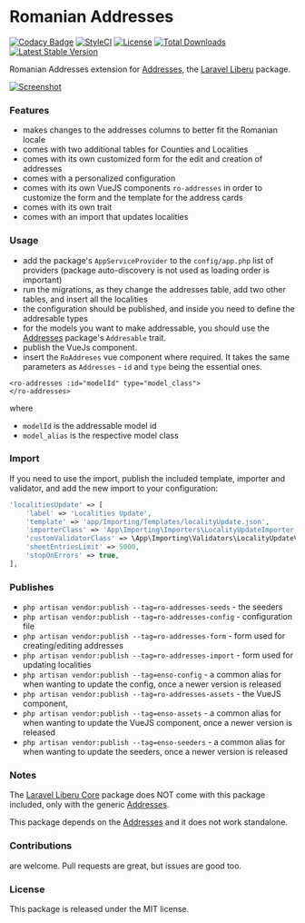 <!--h-->
# Romanian Addresses

[![Codacy Badge](https://api.codacy.com/project/badge/Grade/c7404086a15a4db6b2080b1d09b0688a)](https://www.codacy.com/app/laravel-enso/addresses?utm_source=github.com&amp;utm_medium=referral&amp;utm_content=laravel-enso/addresses&amp;utm_campaign=Badge_Grade)
[![StyleCI](https://styleci.io/repos/114126709/shield?branch=master)](https://styleci.io/repos/114126709)
[![License](https://poser.pugx.org/laravel-enso/permissionmanager/license)](https://packagist.org/packages/laravel-enso/ro-addresses)
[![Total Downloads](https://poser.pugx.org/laravel-enso/ro-addresses/downloads)](https://packagist.org/packages/laravel-enso/ro-addresses)
[![Latest Stable Version](https://poser.pugx.org/laravel-enso/ro-addresses/version)](https://packagist.org/packages/laravel-enso/ro-addresses)
<!--/h-->

Romanian Addresses extension for [Addresses](https://github.com/laravel-enso/addresses), the [Laravel Liberu](https://github.com/laravel-enso/Liberu) package.

[![Screenshot](https://laravel-enso.github.io/ro-addresses/screenshots/bulma_040_thumb.png)](https://laravel-enso.github.io/ro-addresses/screenshots/bulma_040.png)

### Features

- makes changes to the addresses columns to better fit the Romanian locale
- comes with two additional tables for Counties and Localities
- comes with its own customized form for the edit and creation of addresses
- comes with a personalized configuration
- comes with its own VueJS components `ro-addresses` in order to customize the form 
and the template for the address cards
- comes with its own trait
- comes with an import that updates localities

### Usage
- add the package's `AppServiceProvider` to the `config/app.php` list of providers (package auto-discovery is not used as loading order is important)
- run the migrations, as they change the addresses table, add two other tables, and insert all the localities
- the configuration should be published, and inside you need to define the addresable types
- for the models you want to make addressable, you should use the [Addresses](https://github.com/laravel-enso/addresses) package's `Addresable` trait. 
- publish the VueJs component.
- insert the `RoAddreses` vue component where required. It takes the same parameters as `Addresses` - `id` and `type` 
being the essential ones.

```
<ro-addresses :id="modelId" type="model_class">
</ro-addresses>
```

where
* `modelId` is the addressable model id
* `model_alias` is the respective model class

### Import
If you need to use the import, publish the included template, importer and validator, 
and add the new import to your configuration:
```php
'localitiesUpdate' => [
    'label' => 'Localities Update',
    'template' => 'app/Importing/Templates/localityUpdate.json',
    'importerClass' => 'App\Importing\Importers\LocalityUpdateImporter',
    'customValidatorClass' => \App\Importing\Validators\LocalityUpdateValidator::class,
    'sheetEntriesLimit' => 5000,
    'stopOnErrors' => true,
],
```

### Publishes
- `php artisan vendor:publish --tag=ro-addresses-seeds` - the seeders
- `php artisan vendor:publish --tag=ro-addresses-config` - configuration file
- `php artisan vendor:publish --tag=ro-addresses-form` - form used for creating/editing addresses
- `php artisan vendor:publish --tag=ro-addresses-import` - form used for updating localities
- `php artisan vendor:publish --tag=enso-config` - a common alias for when wanting to update the config,
once a newer version is released
- `php artisan vendor:publish --tag=ro-addresses-assets` - the VueJS component,
- `php artisan vendor:publish --tag=enso-assets` - a common alias for when wanting to update the VueJS component,
once a newer version is released
- `php artisan vendor:publish --tag=enso-seeders` - a common alias for when wanting to update the seeders,
once a newer version is released
 
### Notes

The [Laravel Liberu Core](https://github.com/laravel-enso/Core) package does NOT come with this package included, 
only with the generic [Addresses](https://github.com/laravel-enso/addresses).

This package depends on the [Addresses](https://github.com/laravel-enso/addresses) and 
it does not work standalone.

<!--h-->
### Contributions

are welcome. Pull requests are great, but issues are good too.

### License

This package is released under the MIT license.
<!--/h--> 
